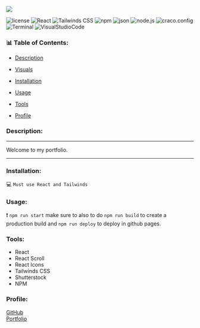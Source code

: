  <img src ="./src/Img/Logo1.gif">

![license](https://img.shields.io/badge/license-MIT-blue.svg)
![React](https://img.shields.io/badge/React-violet.svg)
![Tailwinds CSS ](https://img.shields.io/badge/Tailwinds-CSS-blueviolet.svg)
![npm](https://img.shields.io/badge/npm-red.svg)
![json](https://img.shields.io/badge/json-green.svg)
![node.js](https://img.shields.io/badge/node.js-lightblue.svg)
![craco.config](https://img.shields.io/badge/craco.config-darkblue.svg)
![Terminal](https://img.shields.io/badge/terminal-violet.svg)
![VisualStudioCode](https://img.shields.io/badge/VisualStudioCode-lightgreen.svg)

### :bar_chart: Table of Contents:

- [Description](#Description)

- [Visuals](#Visuals)

- [Installation](#Installation)

- [Usage](#Usage)

- [Tools](#Tools)

- [Profile](#Profile)

### Description:

---

Welcome to my portfolio.

---

### Installation:

:computer: `Must use React and Tailwinds`

### Usage:

:exclamation: `npm run start` make sure to also to do `npm run build` to create a production build and `npm run deploy` to deploy in github pages.

### Tools:

- React
- React Scroll
- React Icons
- Tailwinds CSS
- Shutterstock
- NPM

### Profile:

[GitHub](https://adpir.github.io/ReactPortfolio/) </br>
[Portfolio](https://adpir.github.io/ReactPortfolio/)
